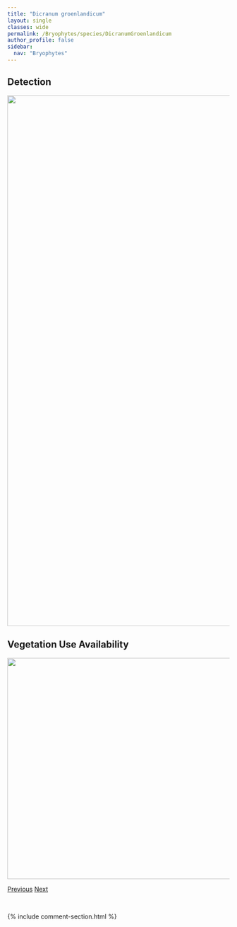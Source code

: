 ```yaml
---
title: "Dicranum groenlandicum"
layout: single
classes: wide
permalink: /Bryophytes/species/DicranumGroenlandicum
author_profile: false
sidebar:
  nav: "Bryophytes"
---
```


<h2>Detection</h2>

<a href="https://drive.google.com/uc?export=view&id=11aJ3Bc5gOY9KBGuzo0VUJhlQ_gZJE2K6">
<img src="https://drive.google.com/uc?export=view&id=11aJ3Bc5gOY9KBGuzo0VUJhlQ_gZJE2K6" height = "1200" width = "800">
</a>


<h2>Vegetation Use Availability</h2>

<a href="https://drive.google.com/uc?export=view&id=1U0AGIzZaNqwdjVOSstBdKuYU_SL9KwUg">
<img src="https://drive.google.com/uc?export=view&id=1U0AGIzZaNqwdjVOSstBdKuYU_SL9KwUg" height = "500" width = "1000">
</a>


<a href="/DevelopmentWebsite/Bryophytes/species/DicranumFuscescens" class="pagination--pager" title="Dicranum fuscescens">Previous</a> <a href="/DevelopmentWebsite/Bryophytes/species/DicranumMontanum" class="pagination--pager" title="Dicranum montanum">Next</a>

<p>&nbsp;</p>

{% include comment-section.html %}

